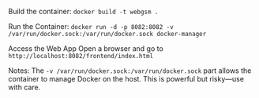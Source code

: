 Build the container:
	`docker build -t webgsm .`

Run the Container:
	`docker run -d -p 8082:8082 -v /var/run/docker.sock:/var/run/docker.sock docker-manager`

Access the Web App
	Open a browser and go to `http://localhost:8082/frontend/index.html`

Notes:
	The `-v /var/run/docker.sock:/var/run/docker.sock` part allows the container to manage Docker on the host. This is powerful but risky—use with care.
